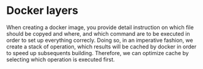 # Docker layers

When creating a docker image, you provide detail instruction on which file
should be copyed and where, and which command are to be executed in order to set
up everything correcly. Doing so, in an imperative fashion, we create a stack of
operation, which results will be cached by docker in order to speed up
subsequents building. Therefore, we can optimize cache by selecting which
operation is executed first.
